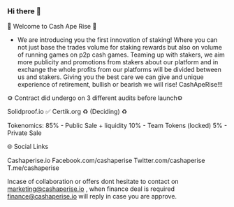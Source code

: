 ### Hi there 👋

🚩 Welcome to Cash Ape Rise 🚩

- We are introducing you the first innovation of staking! Where you can not just base the trades volume for staking rewards but also on volume of running games on p2p cash games. Teaming up with stakers, we aim more publicity and promotions from stakers about our platform and in exchange the whole profits from our platforms will be divided between us and stakers. Giving you the best care we can give and unique experience of retirement, bullish or bearish we will rise! CashApeRise!!!

⚙️ Contract did undergo on 3 different audits before launch⚙️

Solidproof.io ✅
Certik.org ♻️
(Deciding) ♻️

Tokenomics: 
85% - Public Sale + liquidity
10% - Team Tokens (locked)
5% - Private Sale

🌐 Social Links

Cashaperise.io
Facebook.com/cashaperise
Twitter.com/cashaperise
T.me/cashaperise

Incase of collaboration or offers dont hesitate to contact on marketing@cashaperise.io , when finance deal is required finance@cashaperise.io will reply in case you are approve.
